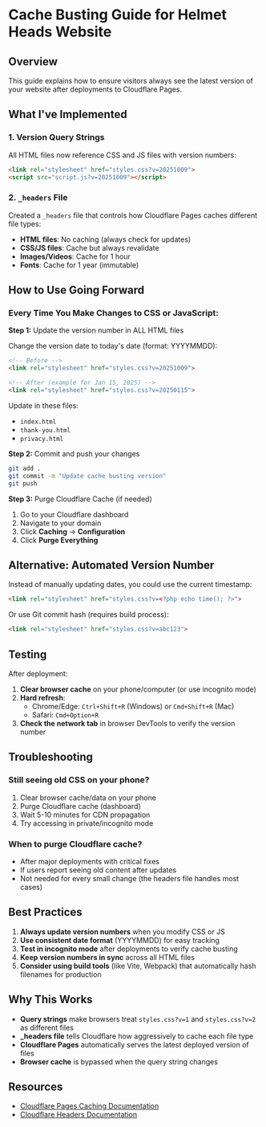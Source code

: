 # Cache Busting Guide for Helmet Heads Website

## Overview
This guide explains how to ensure visitors always see the latest version of your website after deployments to Cloudflare Pages.

## What I've Implemented

### 1. Version Query Strings
All HTML files now reference CSS and JS files with version numbers:
```html
<link rel="stylesheet" href="styles.css?v=20251009">
<script src="script.js?v=20251009"></script>
```

### 2. `_headers` File
Created a `_headers` file that controls how Cloudflare Pages caches different file types:
- **HTML files**: No caching (always check for updates)
- **CSS/JS files**: Cache but always revalidate
- **Images/Videos**: Cache for 1 hour
- **Fonts**: Cache for 1 year (immutable)

## How to Use Going Forward

### Every Time You Make Changes to CSS or JavaScript:

**Step 1:** Update the version number in ALL HTML files

Change the version date to today's date (format: YYYYMMDD):
```html
<!-- Before -->
<link rel="stylesheet" href="styles.css?v=20251009">

<!-- After (example for Jan 15, 2025) -->
<link rel="stylesheet" href="styles.css?v=20250115">
```

Update in these files:
- `index.html`
- `thank-you.html`
- `privacy.html`

**Step 2:** Commit and push your changes
```bash
git add .
git commit -m "Update cache busting version"
git push
```

**Step 3:** Purge Cloudflare Cache (if needed)
1. Go to your Cloudflare dashboard
2. Navigate to your domain
3. Click **Caching** → **Configuration**
4. Click **Purge Everything**

## Alternative: Automated Version Number

Instead of manually updating dates, you could use the current timestamp:
```html
<link rel="stylesheet" href="styles.css?v=<?php echo time(); ?>">
```

Or use Git commit hash (requires build process):
```html
<link rel="stylesheet" href="styles.css?v=abc123">
```

## Testing

After deployment:
1. **Clear browser cache** on your phone/computer (or use incognito mode)
2. **Hard refresh**: 
   - Chrome/Edge: `Ctrl+Shift+R` (Windows) or `Cmd+Shift+R` (Mac)
   - Safari: `Cmd+Option+R`
3. **Check the network tab** in browser DevTools to verify the version number

## Troubleshooting

### Still seeing old CSS on your phone?
1. Clear browser cache/data on your phone
2. Purge Cloudflare cache (dashboard)
3. Wait 5-10 minutes for CDN propagation
4. Try accessing in private/incognito mode

### When to purge Cloudflare cache?
- After major deployments with critical fixes
- If users report seeing old content after updates
- Not needed for every small change (the headers file handles most cases)

## Best Practices

1. **Always update version numbers** when you modify CSS or JS
2. **Use consistent date format** (YYYYMMDD) for easy tracking
3. **Test in incognito mode** after deployments to verify cache busting
4. **Keep version numbers in sync** across all HTML files
5. **Consider using build tools** (like Vite, Webpack) that automatically hash filenames for production

## Why This Works

- **Query strings** make browsers treat `styles.css?v=1` and `styles.css?v=2` as different files
- **_headers file** tells Cloudflare how aggressively to cache each file type
- **Cloudflare Pages** automatically serves the latest deployed version of files
- **Browser cache** is bypassed when the query string changes

## Resources

- [Cloudflare Pages Caching Documentation](https://developers.cloudflare.com/pages/configuration/serving-pages/#caching-and-performance)
- [Cloudflare Headers Documentation](https://developers.cloudflare.com/pages/configuration/headers/)

